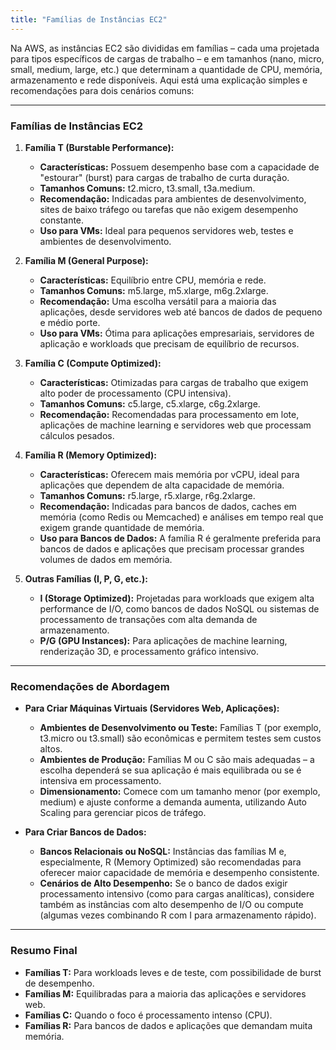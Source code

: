 ```yaml
---
title: "Famílias de Instâncias EC2"
---
```


Na AWS, as instâncias EC2 são divididas em famílias – cada uma projetada para tipos específicos de cargas de trabalho – e em tamanhos (nano, micro, small, medium, large, etc.) que determinam a quantidade de CPU, memória, armazenamento e rede disponíveis. Aqui está uma explicação simples e recomendações para dois cenários comuns:

---

### Famílias de Instâncias EC2

1. **Família T (Burstable Performance):**  
   - **Características:** Possuem desempenho base com a capacidade de "estourar" (burst) para cargas de trabalho de curta duração.  
   - **Tamanhos Comuns:** t2.micro, t3.small, t3a.medium.  
   - **Recomendação:** Indicadas para ambientes de desenvolvimento, sites de baixo tráfego ou tarefas que não exigem desempenho constante.  
   - **Uso para VMs:** Ideal para pequenos servidores web, testes e ambientes de desenvolvimento.

2. **Família M (General Purpose):**  
   - **Características:** Equilíbrio entre CPU, memória e rede.  
   - **Tamanhos Comuns:** m5.large, m5.xlarge, m6g.2xlarge.  
   - **Recomendação:** Uma escolha versátil para a maioria das aplicações, desde servidores web até bancos de dados de pequeno e médio porte.
   - **Uso para VMs:** Ótima para aplicações empresariais, servidores de aplicação e workloads que precisam de equilíbrio de recursos.

3. **Família C (Compute Optimized):**  
   - **Características:** Otimizadas para cargas de trabalho que exigem alto poder de processamento (CPU intensiva).  
   - **Tamanhos Comuns:** c5.large, c5.xlarge, c6g.2xlarge.  
   - **Recomendação:** Recomendadas para processamento em lote, aplicações de machine learning e servidores web que processam cálculos pesados.

4. **Família R (Memory Optimized):**  
   - **Características:** Oferecem mais memória por vCPU, ideal para aplicações que dependem de alta capacidade de memória.  
   - **Tamanhos Comuns:** r5.large, r5.xlarge, r6g.2xlarge.  
   - **Recomendação:** Indicadas para bancos de dados, caches em memória (como Redis ou Memcached) e análises em tempo real que exigem grande quantidade de memória.
   - **Uso para Bancos de Dados:** A família R é geralmente preferida para bancos de dados e aplicações que precisam processar grandes volumes de dados em memória.

5. **Outras Famílias (I, P, G, etc.):**  
   - **I (Storage Optimized):** Projetadas para workloads que exigem alta performance de I/O, como bancos de dados NoSQL ou sistemas de processamento de transações com alta demanda de armazenamento.
   - **P/G (GPU Instances):** Para aplicações de machine learning, renderização 3D, e processamento gráfico intensivo.

---

### Recomendações de Abordagem

- **Para Criar Máquinas Virtuais (Servidores Web, Aplicações):**  
  - **Ambientes de Desenvolvimento ou Teste:** Famílias T (por exemplo, t3.micro ou t3.small) são econômicas e permitem testes sem custos altos.  
  - **Ambientes de Produção:** Famílias M ou C são mais adequadas – a escolha dependerá se sua aplicação é mais equilibrada ou se é intensiva em processamento.  
  - **Dimensionamento:** Comece com um tamanho menor (por exemplo, medium) e ajuste conforme a demanda aumenta, utilizando Auto Scaling para gerenciar picos de tráfego.

- **Para Criar Bancos de Dados:**  
  - **Bancos Relacionais ou NoSQL:** Instâncias das famílias M e, especialmente, R (Memory Optimized) são recomendadas para oferecer maior capacidade de memória e desempenho consistente.  
  - **Cenários de Alto Desempenho:** Se o banco de dados exigir processamento intensivo (como para cargas analíticas), considere também as instâncias com alto desempenho de I/O ou compute (algumas vezes combinando R com I para armazenamento rápido).

---

### Resumo Final

- **Famílias T:** Para workloads leves e de teste, com possibilidade de burst de desempenho.  
- **Famílias M:** Equilibradas para a maioria das aplicações e servidores web.  
- **Famílias C:** Quando o foco é processamento intenso (CPU).  
- **Famílias R:** Para bancos de dados e aplicações que demandam muita memória.